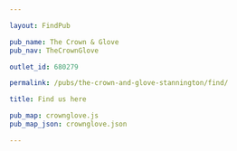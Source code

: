 ```yaml
---

layout: FindPub

pub_name: The Crown & Glove
pub_nav: TheCrownGlove

outlet_id: 680279

permalink: /pubs/the-crown-and-glove-stannington/find/

title: Find us here

pub_map: crownglove.js
pub_map_json: crownglove.json

---
```


